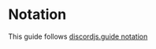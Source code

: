 # Notation

This guide follows [discordjs.guide notation](https://discordjs.guide/additional-info/notation.html)